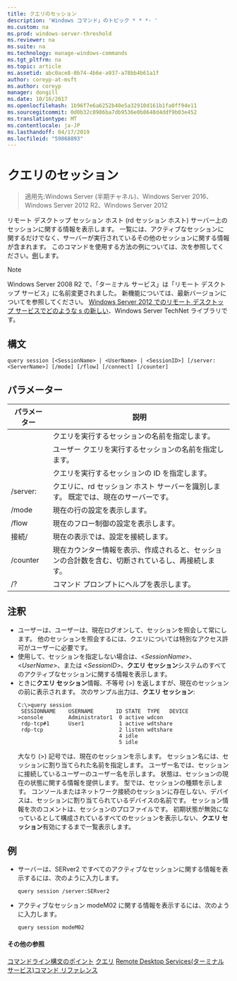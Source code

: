 ```yaml
---
title: クエリのセッション
description: 'Windows コマンド」のトピック * * *- '
ms.custom: na
ms.prod: windows-server-threshold
ms.reviewer: na
ms.suite: na
ms.technology: manage-windows-commands
ms.tgt_pltfrm: na
ms.topic: article
ms.assetid: abc0ace8-0b74-4b6e-a937-a78bb4b61a1f
author: coreyp-at-msft
ms.author: coreyp
manager: dongill
ms.date: 10/16/2017
ms.openlocfilehash: 1b96f7e6a6252b40e5a32910d161b1fa0ff94e11
ms.sourcegitcommit: 0d0b32c8986ba7db9536e0b8648d4ddf9b03e452
ms.translationtype: MT
ms.contentlocale: ja-JP
ms.lasthandoff: 04/17/2019
ms.locfileid: "59868893"
---
```

# <a name="query-session"></a>クエリのセッション

>適用先:Windows Server (半期チャネル)、Windows Server 2016、Windows Server 2012 R2、Windows Server 2012

リモート デスクトップ セッション ホスト (rd セッション ホスト) サーバー上のセッションに関する情報を表示します。
一覧には、アクティブなセッションに関するだけでなく、サーバーが実行されているその他のセッションに関する情報が含まれます。
このコマンドを使用する方法の例については、次を参照してください。[例](#BKMK_examples)します。
> [!NOTE]
> Windows Server 2008 R2 で、「ターミナル サービス」は「リモート デスクトップ サービス」に名前変更されました。 新機能については、最新バージョンについてを参照してください。 [Windows Server 2012 でのリモート デスクトップ サービスでどのような s の新しい](https://technet.microsoft.com/library/hh831527)、Windows Server TechNet ライブラリです。
## <a name="syntax"></a>構文
```
query session [<SessionName> | <UserName> | <SessionID>] [/server:<ServerName>] [/mode] [/flow] [/connect] [/counter]
```
## <a name="parameters"></a>パラメーター
|パラメーター|説明|
|-------|--------|
|<SessionName>|クエリを実行するセッションの名前を指定します。|
|<UserName>|ユーザー クエリを実行するセッションの名前を指定します。|
|<SessionID>|クエリを実行するセッションの ID を指定します。|
|/server:<ServerName>|クエリに、rd セッション ホスト サーバーを識別します。 既定では、現在のサーバーです。|
|/mode|現在の行の設定を表示します。|
|/flow|現在のフロー制御の設定を表示します。|
|接続/|現在の表示では、設定を接続します。|
|/counter|現在カウンター情報を表示、作成されると、セッションの合計数を含む、切断されているし、再接続します。|
|/?|コマンド プロンプトにヘルプを表示します。|
## <a name="remarks"></a>注釈
-   ユーザーは、ユーザーは、現在ログオンして、セッションを照会して常にします。 他のセッションを照会するには、クエリについては特別なアクセス許可がユーザーに必要です。
-   使用して、セッションを指定しない場合は、<*SessionName*>、<*UserName*>、または <*SessionID*>、**クエリ セッション**システムのすべてのアクティブなセッションに関する情報を表示します。
-   ときに**クエリ セッション**情報、不等号 (>) を返しますが、現在のセッションの前に表示されます。 次のサンプル出力は、**クエリ セッション**:
    ```
    C:\>query session
     SESSIONNAME    USERNAME       ID STATE  TYPE   DEVICE
    >console        Administrator1  0 active wdcon
     rdp-tcp#1      User1           1 active wdtshare
     rdp-tcp                        2 listen wdtshare
                                    4 idle
                                    5 idle
    ```
    大なり (>) 記号では、現在のセッションを示します。 セッション名には、セッションに割り当てられた名前を指定します。 ユーザー名では、セッションに接続しているユーザーのユーザー名を示します。 状態は、セッションの現在の状態に関する情報を提供します。 型では、セッションの種類を示します。 コンソールまたはネットワーク接続のセッションに存在しない、デバイスは、セッションに割り当てられているデバイスの名前です。 セッション情報を次のコメントは、セッションのプロファイルです。 初期状態が無効になっているとして構成されているすべてのセッションを表示しない、**クエリ セッション**有効にするまで一覧表示します。
## <a name="BKMK_examples"></a>例
-   サーバーは、SERver2 ですべてのアクティブなセッションに関する情報を表示するには、次のように入力します。
    ```
    query session /server:SERver2
    ```
-   アクティブなセッション modeM02 に関する情報を表示するには、次のように入力します。
    ```
    query session modeM02
    ```
#### <a name="additional-references"></a>その他の参照
[コマンドライン構文のポイント](command-line-syntax-key.md)
[クエリ](query.md)
[Remote Desktop Services&#40;ターミナル サービス&#41;コマンド リファレンス](remote-desktop-services-terminal-services-command-reference.md)
